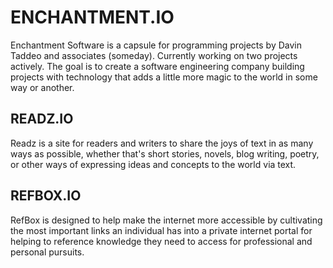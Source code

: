 # ENCHANTMENT.IO

Enchantment Software is a capsule for programming projects by Davin Taddeo and associates (someday).  Currently working on two projects actively.  The goal is to create a software engineering company building projects with technology that adds a little more magic to the world in some way or another.

## READZ.IO

Readz is a site for readers and writers to share the joys of text in as many ways as possible, whether that's short stories, novels, blog writing, poetry, or other ways of expressing ideas and concepts to the world via text.

## REFBOX.IO

RefBox is designed to help make the internet more accessible by cultivating the most important links an individual has into a private internet portal for helping to reference knowledge they need to access for professional and personal pursuits.
